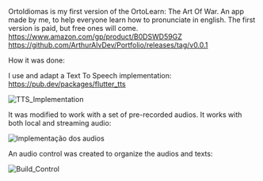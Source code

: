 OrtoIdiomas is my first version of the OrtoLearn: The Art Of War. An app made by me, to help everyone learn how to pronunciate in english. The first version is paid, but free ones will come.
https://www.amazon.com/gp/product/B0DSWD59GZ
https://github.com/ArthurAlvDev/Portfolio/releases/tag/v0.0.1

How it was done:


I use and adapt a Text To Speech implementation: https://pub.dev/packages/flutter_tts

![TTS_Implementation](https://github.com/user-attachments/assets/0266730e-3a71-41a3-b9fa-cb76ffeda9b1)

It was modified to work with a set of pre-recorded audios. It works with both local and streaming audio:

![Implementação dos audios](https://github.com/user-attachments/assets/049dd9ed-77d5-46d5-953c-8de3e6444d04)

An audio control was created to organize the audios and texts:

![Build_Control](https://github.com/user-attachments/assets/001afb29-e3af-4378-86e5-bd50c91d0590)

